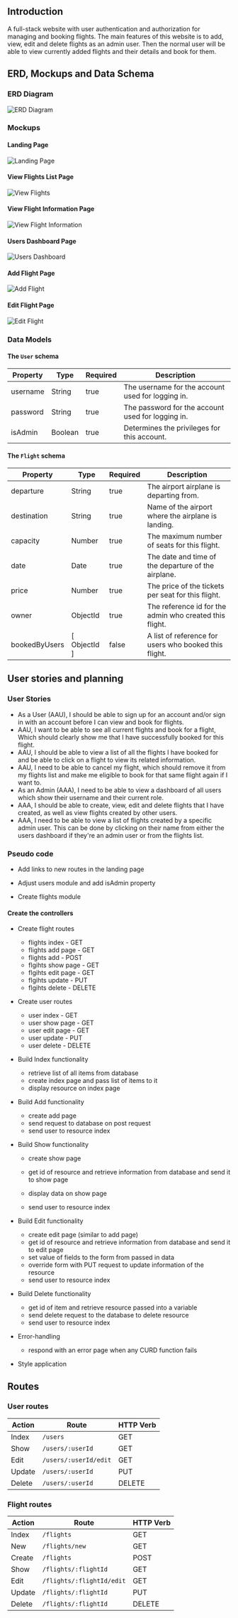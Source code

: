 ## Introduction

A full-stack website with user authentication and authorization for managing and booking flights. The main features of this website is to add, view, edit and delete flights as an admin user. Then the normal user will be able to view currently added flights and their details and book for them.

## ERD, Mockups and Data Schema
### ERD Diagram
![ERD Diagram](./assets/ERD.png)

### Mockups

#### Landing Page
![Landing Page](./assets/landing-page.png)
#### View Flights List Page
![View Flights](./assets/view-flights.png)
#### View Flight Information Page
![View Flight Information](./assets/flight-show.png)
#### Users Dashboard Page
![Users Dashboard](./assets/user-dashboard.png)
#### Add Flight Page
![Add Flight](./assets/add-flight.png)
#### Edit Flight Page
![Edit Flight](./assets/edit-flight.png)

### Data Models

#### The ```User``` schema

| Property | Type     | Required | Description          |
|----------|----------|----------|----------------------|
| username | String | true | The username for the account used for logging in.|
| password | String | true | The password for the account used for logging in.|
| isAdmin | Boolean | true | Determines the privileges for this account.|

#### The ```Flight``` schema

| Property | Type     | Required | Description          |
|----------|----------|----------|----------------------|
| departure |String | true | The airport airplane is departing from.|
| destination |String | true | Name of the airport where the airplane is landing.|
| capacity | Number | true | The maximum number of seats for this flight.|
| date | Date | true | The date and time of the departure of the airplane.|
| price | Number | true | The price of the tickets per seat for this flight.|
| owner | ObjectId | true | The reference id for the admin who created this flight.|
| bookedByUsers | [ ObjectId ] | false | A list of reference for users who booked this flight.|

## User stories and planning
### User Stories
- As a User (AAU), I should be able to sign up for an account and/or sign in with an account before I can view and book for flights.
- AAU, I want to be able to see all current flights and book for a flight, Which should clearly show me that I have successfully booked for this flight.
- AAU, I should be able to view a list of all the flights I have booked for and be able to click on a flight to view its related information.
- AAU, I need to be able to cancel my flight, which should remove it from my flights list and make me eligible to book for that same flight again if I want to.
- As an Admin (AAA), I need to be able to view a dashboard of all users which show their username and their current role.
- AAA, I should be able to create, view, edit and delete flights that I have created, as well as view flights created by other users.
- AAA, I need to be able to view a list of flights created by a specific admin user. This can be done by clicking on their name from either the users dashboard if they're an admin user or from the flights list.

### Pseudo code
- Add links to new routes in the landing page

- Adjust users module and add isAdmin property

- Create flights module

#### Create the controllers
- Create flight routes
    - flights index - GET
    - flights add page - GET
    - flights add - POST
    - flgihts show page - GET
    - flgihts edit page - GET
    - flgihts update - PUT
    - flgihts delete - DELETE

- Create user routes
	- user index - GET
	- user show page - GET
	- user edit page - GET
	- user update - PUT
	- user delete - DELETE

- Build Index functionality
	- retrieve list of all items from database
	- create index page and pass list of items to it
	- display resource on index page

- Build Add functionality
	- create add page
	- send request to database on post request
	- send user to resource index

- Build Show functionality
	- create show page

	- get id of resource and retrieve information from database and send it to show page
	- display data on show page
	- send user to resource index

- Build Edit functionality
	- create edit page (similar to add page)
	- get id of resource and retrieve information from database and send it to edit page
	- set value of fields to the form from passed in data
	- override form with PUT request to update information of the resource
	- send user to resource index

- Build Delete functionality
	- get id of item and retrieve resource passed into a variable
	- send delete request to the database to delete resource
	- send user to resource index

- Error-handling
	- respond with an error page when any CURD function fails

- Style application
## Routes
### User routes
| Action | Route                                   | HTTP Verb |
|--------|-----------------------------------------|-----------|
| Index  | `/users`                              | GET       |
| Show   | `/users/:userId`                    | GET       |
| Edit   | `/users/:userId/edit`               | GET       |
| Update | `/users/:userId`                    | PUT       |
| Delete | `/users/:userId`                    | DELETE    |

### Flight routes
| Action | Route                                   | HTTP Verb |
|--------|-----------------------------------------|-----------|
| Index  | `/flights`                              | GET       |
| New    | `/flights/new`                          | GET       |
| Create | `/flights`                              | POST      |
| Show   | `/flights/:flightId`                    | GET       |
| Edit   | `/flights/:flightId/edit`               | GET       |
| Update | `/flights/:flightId`                    | PUT       |
| Delete | `/flights/:flightId`                    | DELETE    |